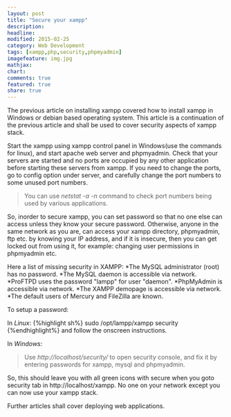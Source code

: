 ```yaml
---
layout: post
title: "Secure your xampp"
description: 
headline: 
modified: 2015-02-25
category: Web Development
tags: [xampp,php,security,phpmyadmin]
imagefeature: img.jpg
mathjax: 
chart: 
comments: true
featured: true
share: true
---
```

The previous article on installing xampp covered how to install xampp in Windows or debian based operating system. This article is a continuation of the previous article and shall be used to cover security aspects of xampp stack.

Start the xampp using xampp control panel in Windows(use the commands for linux), and start apache web server and phpmyadmin. Check that your servers are started and no ports are occupied by any other application before starting these servers from xampp. If you need to change the ports, go to config option under server, and carefully change the port numbers to some unused port numbers.

>You can use *netstat -a -n* command to check port numbers being used by various applications.

So, inorder to secure xampp, you can set password so that no one else can access unless they know your secure password. Otherwise, anyone in the same network as you are, can access your xampp directory, phpmyadmin, ftp etc. by knowing your IP address, and if it is insecure, then you can get locked out from using it, for example: changing user permissions in phpmyadmin etc.

Here a list of missing security in XAMPP:
*The MySQL administrator (root) has no password.
*The MySQL daemon is accessible via network.
*ProFTPD uses the password "lampp" for user "daemon".
*PhpMyAdmin is accessible via network.
*The XAMPP demopage is accessible via network.
*The default users of Mercury and FileZilla are known.

To setup a password:

In *Linux*:
{%highlight sh%}
sudo /opt/lampp/xampp security
{%endhighlight%}
and follow the onscreen instructions.

In *Windows*:

>Use  *http://localhost/security/* to open security console, and fix it by entering passwords for xampp, mysql and phpmyadmin.

So, this should leave you with all green icons with secure when you goto security tab in http://localhost/xampp. No one on your network except you can now use your xampp stack. 

Further articles shall cover deploying web applications.
